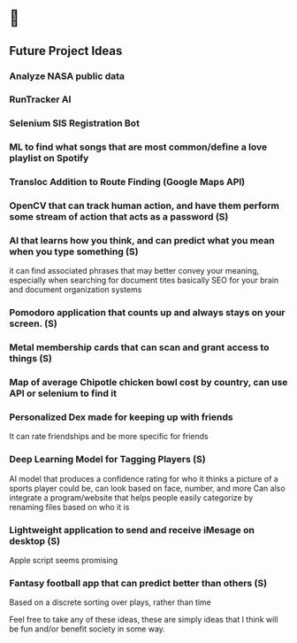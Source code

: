# 👋

## Future Project Ideas

### Analyze NASA public data

### RunTracker AI

### Selenium SIS Registration Bot

### ML to find what songs that are most common/define a love playlist on Spotify

### Transloc Addition to Route Finding (Google Maps API)

### OpenCV that can track human action, and have them perform some stream of action that acts as a password (S)

### AI that learns how you think, and can predict what you mean when you type something (S)
  it can find associated phrases that may better convey your meaning, especially when searching for document tites
  basically SEO for your brain and document organization systems

### Pomodoro application that counts up and always stays on your screen. (S)

### Metal membership cards that can scan and grant access to things (S)

### Map of average Chipotle chicken bowl cost by country, can use API or selenium to find it

### Personalized Dex made for keeping up with friends
  It can rate friendships and be more specific for friends

### Deep Learning Model for Tagging Players (S)
  AI model that produces a confidence rating for who it thinks a picture of a sports player could be, can look based on face, number, and more
  Can also integrate a program/website that helps people easily categorize by renaming files based on who it is

### Lightweight application to send and receive iMesage on desktop (S)
Apple script seems promising

### Fantasy football app that can predict better than others (S)
Based on a discrete sorting over plays, rather than time

Feel free to take any of these ideas, these are simply ideas that I think will be fun and/or benefit society in some way.

  
